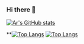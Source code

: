 ### Hi there 👋

<!--
**Ar-Seven/Ar-Seven** is a ✨ _special_ ✨ repository because its `README.md` (this file) appears on your GitHub profile.

Here are some ideas to get you started:

- 🔭 I’m currently working on ...
- 🌱 I’m currently learning ...
- 👯 I’m looking to collaborate on ...
- 🤔 I’m looking for help with ...
- 💬 Ask me about ...
- 📫 How to reach me: ...
- 😄 Pronouns: ...
- ⚡ Fun fact: ...
-->
[![Ar's GitHub stats](https://github-readme-stats.vercel.app/api?username=Ar-Seven&show_icons=true&theme=radical)](https://github.com/anuraghazra/github-readme-stats) 

**[![Top Langs](https://github-readme-stats.vercel.app/api/top-langs/?username=Ar-Seven&layout=compact)](https://github.com/anuraghazra/github-readme-stats)
[![Top Langs](https://github-readme-stats.vercel.app/api/top-langs/?username=Ar-Seven)](https://github.com/anuraghazra/github-readme-stats)
